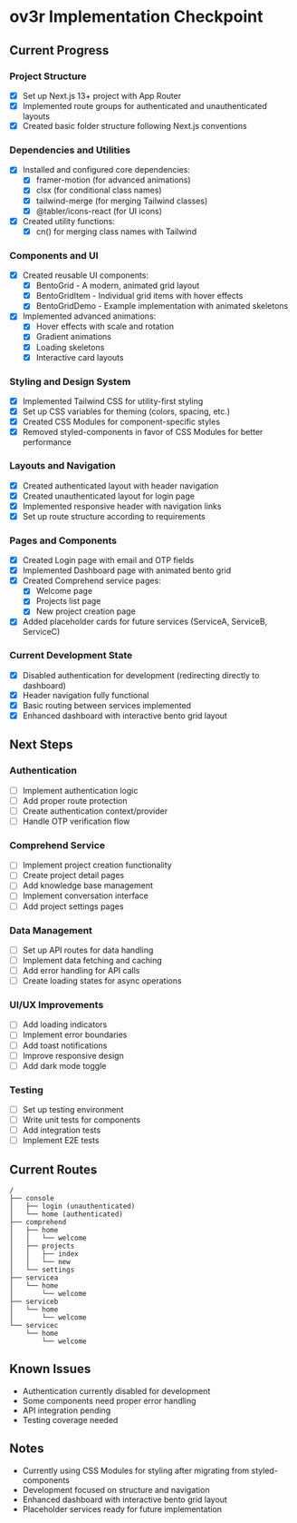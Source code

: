 # ov3r Implementation Checkpoint

## Current Progress

### Project Structure

- [x] Set up Next.js 13+ project with App Router
- [x] Implemented route groups for authenticated and unauthenticated layouts
- [x] Created basic folder structure following Next.js conventions

### Dependencies and Utilities

- [x] Installed and configured core dependencies:
  - [x] framer-motion (for advanced animations)
  - [x] clsx (for conditional class names)
  - [x] tailwind-merge (for merging Tailwind classes)
  - [x] @tabler/icons-react (for UI icons)
- [x] Created utility functions:
  - [x] cn() for merging class names with Tailwind

### Components and UI

- [x] Created reusable UI components:
  - [x] BentoGrid - A modern, animated grid layout
  - [x] BentoGridItem - Individual grid items with hover effects
  - [x] BentoGridDemo - Example implementation with animated skeletons
- [x] Implemented advanced animations:
  - [x] Hover effects with scale and rotation
  - [x] Gradient animations
  - [x] Loading skeletons
  - [x] Interactive card layouts

### Styling and Design System

- [x] Implemented Tailwind CSS for utility-first styling
- [x] Set up CSS variables for theming (colors, spacing, etc.)
- [x] Created CSS Modules for component-specific styles
- [x] Removed styled-components in favor of CSS Modules for better performance

### Layouts and Navigation

- [x] Created authenticated layout with header navigation
- [x] Created unauthenticated layout for login page
- [x] Implemented responsive header with navigation links
- [x] Set up route structure according to requirements

### Pages and Components

- [x] Created Login page with email and OTP fields
- [x] Implemented Dashboard page with animated bento grid
- [x] Created Comprehend service pages:
  - [x] Welcome page
  - [x] Projects list page
  - [x] New project creation page
- [x] Added placeholder cards for future services (ServiceA, ServiceB, ServiceC)

### Current Development State

- [x] Disabled authentication for development (redirecting directly to dashboard)
- [x] Header navigation fully functional
- [x] Basic routing between services implemented
- [x] Enhanced dashboard with interactive bento grid layout

## Next Steps

### Authentication

- [ ] Implement authentication logic
- [ ] Add proper route protection
- [ ] Create authentication context/provider
- [ ] Handle OTP verification flow

### Comprehend Service

- [ ] Implement project creation functionality
- [ ] Create project detail pages
- [ ] Add knowledge base management
- [ ] Implement conversation interface
- [ ] Add project settings pages

### Data Management

- [ ] Set up API routes for data handling
- [ ] Implement data fetching and caching
- [ ] Add error handling for API calls
- [ ] Create loading states for async operations

### UI/UX Improvements

- [ ] Add loading indicators
- [ ] Implement error boundaries
- [ ] Add toast notifications
- [ ] Improve responsive design
- [ ] Add dark mode toggle

### Testing

- [ ] Set up testing environment
- [ ] Write unit tests for components
- [ ] Add integration tests
- [ ] Implement E2E tests

## Current Routes

```
/
├── console
│   ├── login (unauthenticated)
│   └── home (authenticated)
├── comprehend
│   ├── home
│   │   └── welcome
│   ├── projects
│   │   ├── index
│   │   └── new
│   └── settings
├── servicea
│   └── home
│       └── welcome
├── serviceb
│   └── home
│       └── welcome
└── servicec
    └── home
        └── welcome
```

## Known Issues

- Authentication currently disabled for development
- Some components need proper error handling
- API integration pending
- Testing coverage needed

## Notes

- Currently using CSS Modules for styling after migrating from styled-components
- Development focused on structure and navigation
- Enhanced dashboard with interactive bento grid layout
- Placeholder services ready for future implementation
